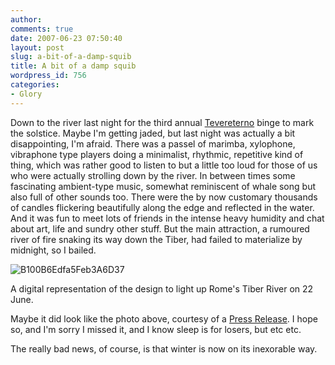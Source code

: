 ```yaml
---
author:
comments: true
date: 2007-06-23 07:50:40
layout: post
slug: a-bit-of-a-damp-squib
title: A bit of a damp squib
wordpress_id: 756
categories:
- Glory
---
```


Down to the river last night for the third annual [Tevereterno](http://tevereterno.it/tevereterno.html) binge to mark the solstice. Maybe I'm getting jaded, but last night was actually a bit disappointing, I'm afraid. There was a passel of marimba, xylophone, vibraphone type players doing a minimalist, rhythmic, repetitive kind of thing, which was rather good to listen to but a little too loud for those of us who were actually strolling down by the river. In between times some fascinating ambient-type music, somewhat reminiscent of whale song but also full of other sounds too. There were the by now customary thousands of candles flickering beautifully along the edge and reflected in the water. And it was fun to meet lots of friends in the intense heavy humidity and chat about art, life and sundry other stuff. But the main attraction, a rumoured river of fire snaking its way down the Tiber, had failed to materialize by midnight, so I bailed.


![B100B6Edfa5Feb3A6D37](http://jeremycherfas.net/uploads/b100b6edfa5feb3a6d37.jpg)

A digital representation of the design to light up Rome's Tiber River on 22 June.

Maybe it did look like the photo above, courtesy of a [Press Release](http://www.scoop.co.nz/stories/CU0706/S00222.htm). I hope so, and I'm sorry I missed it, and I know sleep is for losers, but etc etc.

The really bad news, of course, is that winter is now on its inexorable way.
